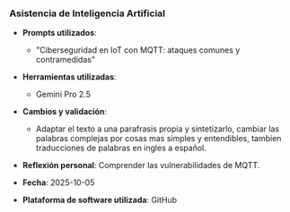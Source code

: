 ### Asistencia de Inteligencia Artificial

- **Prompts utilizados**:
  - "Ciberseguridad en IoT con MQTT: ataques comunes y contramedidas"

- **Herramientas utilizadas**:
  - Gemini Pro 2.5


- **Cambios y validación**:
  - Adaptar el texto a una parafrasis propia y sintetizarlo, cambiar las palabras complejas por cosas mas simples y entendibles, tambien traducciones de palabras en ingles a español.

- **Reflexión personal**:
Comprender las vulnerabilidades de MQTT.

- **Fecha**: 2025-10-05
- **Plataforma de software utilizada**: GitHub
